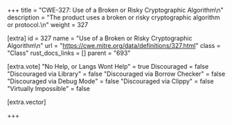 +++
title = "CWE-327: Use of a Broken or Risky Cryptographic Algorithm\n"
description = "The product uses a broken or risky cryptographic algorithm or protocol.\n"
weight = 327

[extra]
id = 327
name = "Use of a Broken or Risky Cryptographic Algorithm\n"
url = "https://cwe.mitre.org/data/definitions/327.html"
class = "Class"
rust_docs_links = []
parent = "693"

[extra.vote]
"No Help, or Langs Wont Help" = true
Discouraged = false
"Discouraged via Library" = false
"Discouraged via Borrow Checker" = false
"Discouraged via Debug Mode" = false
"Discouraged via Clippy" = false
"Virtually Impossible" = false

[extra.vector]

+++